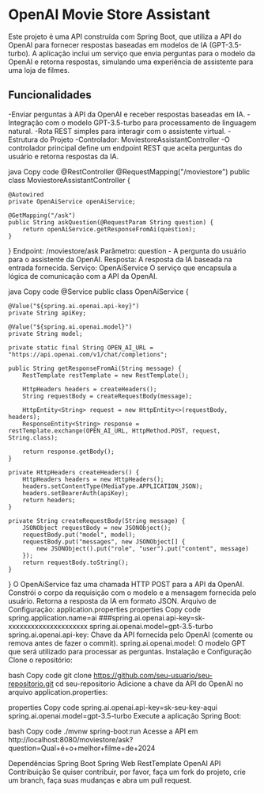 # OpenAI Movie Store Assistant #
Este projeto é uma API construída com Spring Boot, que utiliza a API do OpenAI para fornecer respostas baseadas em modelos de IA (GPT-3.5-turbo). A aplicação inclui um serviço que envia perguntas para o modelo da OpenAI e retorna respostas, simulando uma experiência de assistente para uma loja de filmes.

## Funcionalidades ##
-Enviar perguntas à API da OpenAI e receber respostas baseadas em IA.
-Integração com o modelo GPT-3.5-turbo para processamento de linguagem natural.
-Rota REST simples para interagir com o assistente virtual.
-Estrutura do Projeto
-Controlador: MoviestoreAssistantController
-O controlador principal define um endpoint REST que aceita perguntas do usuário e retorna respostas da IA.

java
Copy code
@RestController
@RequestMapping("/moviestore")
public class MoviestoreAssistantController {

    @Autowired
    private OpenAiService openAiService;

    @GetMapping("/ask")
    public String askQuestion(@RequestParam String question) {
        return openAiService.getResponseFromAi(question);
    }
}
Endpoint: /moviestore/ask
Parâmetro: question - A pergunta do usuário para o assistente da OpenAI.
Resposta: A resposta da IA baseada na entrada fornecida.
Serviço: OpenAiService
O serviço que encapsula a lógica de comunicação com a API da OpenAI.

java
Copy code
@Service
public class OpenAiService {

    @Value("${spring.ai.openai.api-key}")
    private String apiKey;

    @Value("${spring.ai.openai.model}")
    private String model;

    private static final String OPEN_AI_URL = "https://api.openai.com/v1/chat/completions";

    public String getResponseFromAi(String message) {
        RestTemplate restTemplate = new RestTemplate();

        HttpHeaders headers = createHeaders();
        String requestBody = createRequestBody(message);

        HttpEntity<String> request = new HttpEntity<>(requestBody, headers);
        ResponseEntity<String> response = restTemplate.exchange(OPEN_AI_URL, HttpMethod.POST, request, String.class);

        return response.getBody();
    }

    private HttpHeaders createHeaders() {
        HttpHeaders headers = new HttpHeaders();
        headers.setContentType(MediaType.APPLICATION_JSON);
        headers.setBearerAuth(apiKey);
        return headers;
    }

    private String createRequestBody(String message) {
        JSONObject requestBody = new JSONObject();
        requestBody.put("model", model);
        requestBody.put("messages", new JSONObject[] {
            new JSONObject().put("role", "user").put("content", message)
        });
        return requestBody.toString();
    }
}
O OpenAiService faz uma chamada HTTP POST para a API da OpenAI.
Constrói o corpo da requisição com o modelo e a mensagem fornecida pelo usuário.
Retorna a resposta da IA em formato JSON.
Arquivo de Configuração: application.properties
properties
Copy code
spring.application.name=ai
###spring.ai.openai.api-key=sk-xxxxxxxxxxxxxxxxxxxxx
spring.ai.openai.model=gpt-3.5-turbo
spring.ai.openai.api-key: Chave da API fornecida pelo OpenAI (comente ou remova antes de fazer o commit).
spring.ai.openai.model: O modelo GPT que será utilizado para processar as perguntas.
Instalação e Configuração
Clone o repositório:

bash
Copy code
git clone https://github.com/seu-usuario/seu-repositorio.git
cd seu-repositorio
Adicione a chave da API do OpenAI no arquivo application.properties:

properties
Copy code
spring.ai.openai.api-key=sk-seu-key-aqui
spring.ai.openai.model=gpt-3.5-turbo
Execute a aplicação Spring Boot:

bash
Copy code
./mvnw spring-boot:run
Acesse a API em http://localhost:8080/moviestore/ask?question=Qual+é+o+melhor+filme+de+2024

Dependências
Spring Boot
Spring Web
RestTemplate
OpenAI API
Contribuição
Se quiser contribuir, por favor, faça um fork do projeto, crie um branch, faça suas mudanças e abra um pull request.
